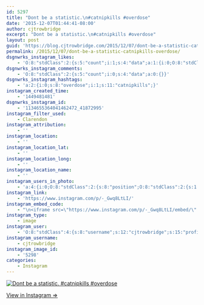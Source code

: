 ```yaml
---
id: 5297
title: "Dont be a statistic.\n#catnipkills #overdose"
date: '2015-12-07T01:44:41-08:00'
author: cjtrowbridge
excerpt: "Dont be a statistic.\n#catnipkills #overdose"
layout: post
guid: 'https://blog.cjtrowbridge.com/2015/12/07/dont-be-a-statistic-catnipkills-overdose/'
permalink: /2015/12/07/dont-be-a-statistic-catnipkills-overdose/
dsgnwrks_instagram_likes:
    - 'O:8:"stdClass":2:{s:5:"count";i:1;s:4:"data";a:1:{i:0;O:8:"stdClass":4:{s:8:"username";s:9:"jaybrown_";s:15:"profile_picture";s:110:"https://scontent.cdninstagram.com/hphotos-xta1/t51.2885-19/s150x150/11334480_1461588140828628_1915128338_a.jpg";s:2:"id";s:9:"193764743";s:9:"full_name";s:10:"Jake Brown";}}}'
dsgnwrks_instagram_comments:
    - 'O:8:"stdClass":2:{s:5:"count";i:0;s:4:"data";a:0:{}}'
dsgnwrks_instagram_hashtags:
    - 'a:2:{i:0;s:8:"overdose";i:1;s:11:"catnipkills";}'
instagram_created_time:
    - '1449481481'
dsgnwrks_instagram_id:
    - '1134655364041462472_41872995'
instagram_filter_used:
    - Clarendon
instagram_attribution:
    - ''
instagram_location:
    - ''
instagram_location_lat:
    - ''
instagram_location_long:
    - ''
instagram_location_name:
    - ''
instagram_users_in_photo:
    - 'a:4:{i:0;O:8:"stdClass":2:{s:8:"position";O:8:"stdClass":2:{s:1:"y";d:0.59166664;s:1:"x";d:0.3715278;}s:4:"user";O:8:"stdClass":4:{s:8:"username";s:8:"jion_916";s:15:"profile_picture";s:108:"https://scontent.cdninstagram.com/hphotos-xaf1/t51.2885-19/s150x150/11934753_875475449195304_751906029_a.jpg";s:2:"id";s:9:"193181260";s:9:"full_name";s:14:"Jion Azarabadi";}}i:1;O:8:"stdClass":2:{s:8:"position";O:8:"stdClass":2:{s:1:"y";d:0.5347222;s:1:"x";d:0.3861111;}s:4:"user";O:8:"stdClass":4:{s:8:"username";s:9:"jaybrown_";s:15:"profile_picture";s:110:"https://scontent.cdninstagram.com/hphotos-xta1/t51.2885-19/s150x150/11334480_1461588140828628_1915128338_a.jpg";s:2:"id";s:9:"193764743";s:9:"full_name";s:10:"Jake Brown";}}i:2;O:8:"stdClass":2:{s:8:"position";O:8:"stdClass":2:{s:1:"y";d:0.55833334;s:1:"x";d:0.4861111;}s:4:"user";O:8:"stdClass":4:{s:8:"username";s:10:"romothegod";s:15:"profile_picture";s:109:"https://scontent.cdninstagram.com/hphotos-xpa1/t51.2885-19/s150x150/11899537_849126361861724_1655431583_a.jpg";s:2:"id";s:9:"206196510";s:9:"full_name";s:10:"Jacob Romo";}}i:3;O:8:"stdClass":2:{s:8:"position";O:8:"stdClass":2:{s:1:"y";d:0.5902778;s:1:"x";d:0.49444443;}s:4:"user";O:8:"stdClass":4:{s:8:"username";s:15:"maxxenriqueeeee";s:15:"profile_picture";s:110:"https://scontent.cdninstagram.com/hphotos-xpt1/t51.2885-19/s150x150/12237436_1675078542775969_2119606635_a.jpg";s:2:"id";s:9:"359315513";s:9:"full_name";s:5:"ricky";}}}'
instagram_link:
    - 'https://www.instagram.com/p/-_Gwq8LtLI/'
instagram_embed_code:
    - "\n<iframe src=\"https://www.instagram.com/p/-_Gwq8LtLI/embed/\" width=\"612\" height=\"710\" frameborder=\"0\" scrolling=\"no\" allowtransparency=\"true\" class=\"insta-image-embed\"></iframe>\n"
instagram_type:
    - image
instagram_user:
    - 'O:8:"stdClass":4:{s:8:"username";s:12:"cjtrowbridge";s:15:"profile_picture";s:109:"https://scontent.cdninstagram.com/hphotos-xat1/t51.2885-19/s150x150/12081186_1759494767611229_280555941_a.jpg";s:2:"id";s:8:"41872995";s:9:"full_name";s:13:"CJ Trowbridge";}'
instagram_username:
    - cjtrowbridge
instagram_image_id:
    - '5298'
categories:
    - Instagram
---
```


[![Dont be a statistic.
#catnipkills #overdose](https://blog.cjtrowbridge.com/wp-content/uploads/2015/12/1449481481-1-1.jpg)](https://www.instagram.com/p/-_Gwq8LtLI/)

[View in Instagram ⇒](https://www.instagram.com/p/-_Gwq8LtLI/)